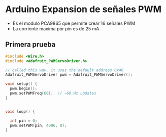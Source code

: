 # Arduino Expansion de señales PWM

* Es el modulo PCA9865 que permite crear 16 señales PWM
* La corriente maxima por pin es de 25 mA

## Primera prueba
```c++
#include <Wire.h>
#include <Adafruit_PWMServoDriver.h>

// called this way, it uses the default address 0x40
Adafruit_PWMServoDriver pwm = Adafruit_PWMServoDriver();

void setup() {
  pwm.begin();
  pwm.setPWMFreq(60);  // ~60 Hz updates
}


void loop() {

  int pin = 0;
  pwm.setPWM(pin, 4096, 0);
}

```
